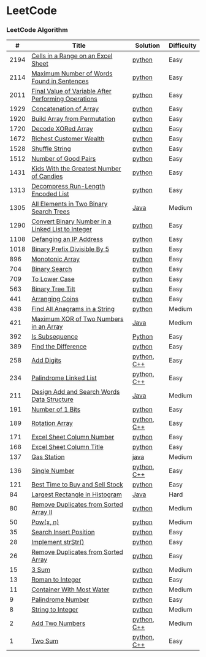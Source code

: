 LeetCode
========

### LeetCode Algorithm

| #    | Title                                                                                                                                          | Solution                                                                                                                                    | Difficulty |
|------|------------------------------------------------------------------------------------------------------------------------------------------------|---------------------------------------------------------------------------------------------------------------------------------------------|------------|
| 2194 | [Cells in a Range on an Excel Sheet](https://leetcode.com/problems/cells-in-a-range-on-an-excel-sheet/)                                        | [python](Algorithms/python/CellsInARangeOnAnExcelSheet/cells-in-a-range-on-an-excel-sheet.py)                                               | Easy       |
| 2114 | [Maximum Number of Words Found in Sentences](https://leetcode.com/problems/maximum-number-of-words-found-in-sentences/)                        | [python](Algorithms/python/MaximumNumberofWordsFoundinSentences/MaximumNumberofWordsFoundinSentences.py)                                    | Easy       |
| 2011 | [Final Value of Variable After Performing Operations](https://leetcode.com/problems/final-value-of-variable-after-performing-operations/)      | [python](Algorithms/python/FinalValueOfVariableAfterPerformingOperations/FinalValueofVariableAfterPerformingOperations.py)                  | Easy       |
| 1929 | [Concatenation of Array](https://leetcode.com/problems/concatenation-of-array/)                                                                | [python](Algorithms/python/ConcatenationOfArray/ConcatenationOfArray.py)                                                                    | Easy       |
| 1920 | [Build Array from Permutation](https://leetcode.com/problems/build-array-from-permutation/)                                                    | [python](Algorithms/python/BuildArrayfromPermutation/BuildArrayfromPermutation.py)                                                          | Easy       |
| 1720 | [Decode XORed Array](https://leetcode.com/problems/decode-xor-ed-array/)                                                                       | [python](Algorithms/python/DecodeXORedArray/DecodeXORedArray.py)                                                                            | Easy       |
| 1672 | [Richest Customer Wealth](https://leetcode.com/problems/richest-customer-wealth)                                                               | [python](Algorithms/python/RichestCustomerWealth/)                                                                                          | Easy       |
| 1528 | [Shuffle String](https://leetcode.com/problems/shuffle-string)                                                                                 | [python](Algorithms/python/ShuffleString/ShuffleString.py)                                                                                  | Easy       |
| 1512 | [Number of Good Pairs](https://leetcode.com/problems/number-of-good-pairs)                                                                     | [python](Algorithms/python/NumberOfGoodPairs/NumberOfGoodPairs.py)                                                                          | Easy       |
| 1431 | [Kids With the Greatest Number of Candies](https://leetcode.com/problems/kids-with-the-greatest-number-of-candies/)                            | [python](Algorithms/python/KidsWiththeGreatestNumberofCandies/KidsWiththeGreatestNumberofCandies.py)                                        | Easy       |
| 1313 | [Decompress Run-Length Encoded List](https://leetcode.com/problems/decompress-run-length-encoded-list/)                                        | [python](Algorithms/python/DecompressRun-LengthEncodedList/1313-Decompress-Run-Length-Encoded-List.py)                                      | Easy       |
| 1305 | [All Elements in Two Binary Search Trees](https://leetcode.com/problems/all-elements-in-two-binary-search-trees)                               | [Java](Algorithms/Java/AllElementsInTwoBinarySearchTrees/All_Elements_in_Two_Binary_Search_Trees.java)                                      | Medium     |
| 1290 | [Convert Binary Number in a Linked List to Integer](https://leetcode.com/problems/convert-binary-number-in-a-linked-list-to-integer/)          | [python](Algorithms/python/ConvertBinaryNumberinaLinkedListtoInteger/1290.ConvertBinaryNumberinaLinkedListtoInteger.py)                     | Easy       |
| 1108 | [Defanging an IP Address](https://leetcode.com/problems/defanging-an-ip-address)                                                               | [python](Algorithms/python/DefanginganIPAddress/DefangingAnIPAddress.py)                                                                    | Easy       |
| 1018 | [Binary Prefix Divisible By 5](https://leetcode.com/problems/binary-prefix-divisible-by-5/)                                                    | [python](Algorithms/python/BinaryPrefixDivisibleBy5/BinaryPrefixDivisibleBy5.py)                                                            | Easy       |
| 896  | [Monotonic Array](https://leetcode.com/problems/monotonic-array/)                                                                              | [python](Algorithms/python/MonotonicArray/monotonic-array.py)                                                                               | Easy       |
| 704  | [Binary Search](https://leetcode.com/problems/binary-search/)                                                                                  | [python](Algorithms/python/BinarySearch/704-binary-search.py)                                                                               | Easy       |
| 709  | [To Lower Case](https://leetcode.com/problems/to-lower-case)                                                                                   | [python](Algorithms/python/ToLowerCase/ToLowerCase.py)                                                                                      | Easy       |
| 563  | [Binary Tree Tilt](https://leetcode.com/problems/binary-tree-tilt)                                                                             | [python](Algorithms/python/BinaryTreeTilt/BinaryTreeTilt.py)                                                                                | Easy       |
| 441  | [Arranging Coins](https://leetcode.com/problems/arranging-coins/)                                                                              | [python](Algorithms/python/ArrangingCoins/441-arranging-coins.py)                                                                           | Easy       |
| 438  | [Find All Anagrams in a String](https://leetcode.com/problems/find-all-anagrams-in-a-string/)                                                  | [python](Algorithms/python/FindAllAnagramsinaString/Find-All-Anagrams-in-a-String.py)                                                       | Medium     |
| 421  | [Maximum XOR of Two Numbers in an Array](https://leetcode.com/problems/maximum-xor-of-two-numbers-in-an-array/)                                | [Java](Algorithms/Java/MaximumXOROfTwoNumbersInAnArray/Maximum_XOR_of_Two_Numbers_in_an_Array.java)                                         | Medium     |
| 392  | [Is Subsequence](https://leetcode.com/problems/is-subsequence/)                                                                                | [Python](Algorithms/python/IsSubsequence/392-is-subsequence.py)                                                                             | Easy       |
| 389  | [Find the Difference](https://leetcode.com/problems/find-the-difference/)                                                                      | [python](Algorithms/python/FindTheDifference/389-find-the-difference.py)                                                                    | Easy       |
| 258  | [Add Digits](https://leetcode.com/problems/add-digits/)                                                                                        | [python](Algorithms/python/AddDigits/258-add-digits.py), [C++](Algorithms/C++/AddDigits/258-add-digits.cpp)                                 | Easy       |
| 234  | [Palindrome Linked List](https://leetcode.com/problems/palindrome-linked-list/)                                                                | [python](Algorithms/python/PalindromeLinkedList/PalindromeLinkedList.py), [C++](Algorithms/C++/PalidromeLinkedList/PalidromeLinkedList.cpp) | Easy       |
| 211  | [Design Add and Search Words Data Structure](https://leetcode.com/problems/design-add-and-search-words-data-structure/)                        | [Java](Algorithms/Java/DesignAddAndSearchWordsDataStructure/DesignAddAndSearchWordsDataStructure.java)                                      | Medium     |
| 191  | [Number of 1 Bits](https://leetcode.com/problems/number-of-1-bits/)                                                                            | [python](Algorithms/python/NumberOf1Bits/number-of-1-bits.py)                                                                               | Easy       |
| 189  | [Rotation Array](https://leetcode.com/problems/rotate-array/)                                                                                  | [python](Algorithms/python/RotateArray/RotateArray.py), [C++](Algorithms/C++/RotateArray/RotateArray.cpp)                                   | Easy       |
| 171  | [Excel Sheet Column Number](https://leetcode.com/problems/excel-sheet-column-number/)                                                          | [python](Algorithms/python/ExcelSheetColumnNumber/excel-sheet-column-number.py)                                                             | Easy       |
| 168  | [Excel Sheet Column Title](https://leetcode.com/problems/excel-sheet-column-title/)                                                            | [python](Algorithms/python/ExcelSheetColumnTitle/excel-sheet-column-title.py)                                                               | Easy       |
| 137  | [Gas Station](https://leetcode.com/problems/gas-station/)                                                                                      | [java](Algorithms/Java/GasStation/Gas_Station.java)                                                                                         | Medium     |
| 136  | [Single Number](https://leetcode.com/problems/single-number/)                                                                                  | [python](Algorithms/python/SingleNumber/136-single-number.py), [C++](Algorithms/C++/SingleNumber/SingleNumber.cpp)                          | Easy       |
| 121  | [Best Time to Buy and Sell Stock](https://leetcode.com/problems/best-time-to-buy-and-sell-stock/)                                              | [python](Algorithms/python/BestTimeToBuyAndSellStock/BestTimeToBuyAndSellStock.py)                                                          | Easy       |
| 84   | [Largest Rectangle in Histogram](https://leetcode.com/problems/largest-rectangle-in-histogram/)                                                | [Java](Algorithms/Java/LargestRectangleInHistogram/LargestRectangleInHistogram.java)                                                        | Hard       |
| 80   | [Remove Duplicates from Sorted Array II](https://leetcode.com/problems/remove-duplicates-from-sorted-array-ii/)                                | [python](Algorithms/python/RemoveDuplicatesfromSortedArrayII/80-Remove-Duplicates-from-Sorted-Array-II.py)                                  | Medium     |
| 50   | [Pow(x, n)](https://leetcode.com/problems/powx-n)                                                                                              | [python](Algorithms/python/Pow(x,n)/pow(x,n).py)                                                                                            | Medium     |
| 35   | [Search Insert Position](https://leetcode.com/problems/search-insert-position/)                                                                | [python](Algorithms/python/SearchInsertPosition/35-search-insert-position.py)                                                               | Easy       |
| 28   | [Implement strStr()](https://leetcode.com/problems/implement-strstr/)                                                                          | [python](Algorithms/python/ImplementstrStr/implement-strstr.py)                                                                             | Easy       |
| 26   | [Remove Duplicates from Sorted Array](https://leetcode.com/problems/remove-duplicates-from-sorted-array/)                                      | [python](Algorithms/python/RemoveDuplicatesfromSortedArray/26-Remove-Duplicates-from-Sorted-Array.py)                                       | Easy       |
| 15   | [3 Sum](https://leetcode.com/problems/3sum/)                                                                                                   | [python](Algorithms/python/3Sum/3Sum.py)                                                                                                    | Medium     |
| 13   | [Roman to Integer](https://leetcode.com/problems/roman-to-integer/)                                                                            | [python](Algorithms/python/RomanToInteger/roman2integer.py)                                                                                 | Easy       |
| 11   | [Container With Most Water](https://leetcode.com/problems/container-with-most-water/)                                                          | [python](Algorithms/python/ContainerWithMostWater/container-with-most-water.py)                                                             | Medium     |
| 9    | [Palindrome Number](https://leetcode.com/problems/palindrome-number)                                                                           | [python](Algorithms/python/PalindromeNumber/PalindromeNumber.py)                                                                            | Easy       |
| 8    | [String to Integer](https://leetcode.com/problems/string-to-integer-atoi/)                                                                     | [python](Algorithms/python/StringToInteger(atoi)/StringToInteger(atoi).py)                                                                  | Medium     |
| 2    | [Add Two Numbers](https://leetcode.com/problems/add-two-numbers/)                                                                              | [python](Algorithms/python/AddTwoNumbers/AddTwoNumbers.py), [C++](Algorithms/C++/AddTwoNumbers/add-two-numbers.cpp)                         | Medium     |
| 1    | [Two Sum](https://leetcode.com/problems/two-sum/)                                                                                              | [python](Algorithms/python/TwoSum/Two_Sum.py), [C++](Algorithms/C++/TwoSum/twoSum.cpp)                                                      | Easy       |

 


 
